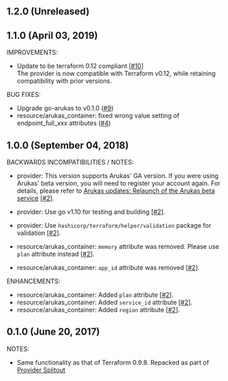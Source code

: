 ## 1.2.0 (Unreleased)
## 1.1.0 (April 03, 2019)

IMPROVEMENTS:

* Update to be terraform 0.12 compliant [[#10](https://github.com/terraform-providers/terraform-provider-arukas/issues/10)]  
The provider is now compatible with Terraform v0.12, while retaining compatibility with prior versions.

BUG FIXES:

* Upgrade go-arukas to v0.1.0 ([#9](https://github.com/terraform-providers/terraform-provider-arukas/issues/9))
* resource/arukas_container: fixed wrong value setting of endpoint_full_xxx attributes ([#4](https://github.com/terraform-providers/terraform-provider-arukas/issues/4))

## 1.0.0 (September 04, 2018)

BACKWARDS INCOMPATIBILITIES / NOTES:

* provider: This version supports Arukas' GA version. If you were using Arukas' beta version, you will need to register your account again. For details, please refer to [Arukas updates: Relaunch of the Arukas beta service](https://arukas.io/en/updates-en/201802_arukas_beta_relaunch-en/) [[#2](https://github.com/terraform-providers/terraform-provider-arukas/issues/2)].
* provider: Use go v1.10 for testing and building [[#2](https://github.com/terraform-providers/terraform-provider-arukas/issues/2)].
* provider: Use `hashicorp/terraform/helper/validation` package for validation [[#2](https://github.com/terraform-providers/terraform-provider-arukas/issues/2)].

* resource/arukas_container: `memory` attribute was removed. Please use `plan` attribute instead [[#2](https://github.com/terraform-providers/terraform-provider-arukas/issues/2)].
* resource/arukas_container: `app_id` attribute was removed [[#2](https://github.com/terraform-providers/terraform-provider-arukas/issues/2)].

ENHANCEMENTS:

* resource/arukas_container: Added `plan` attribute [[#2](https://github.com/terraform-providers/terraform-provider-arukas/issues/2)].
* resource/arukas_container: Added `service_id` attribute [[#2](https://github.com/terraform-providers/terraform-provider-arukas/issues/2)].
* resource/arukas_container: Added `region` attribute [[#2](https://github.com/terraform-providers/terraform-provider-arukas/issues/2)].

## 0.1.0 (June 20, 2017)

NOTES:

* Same functionality as that of Terraform 0.9.8. Repacked as part of [Provider Splitout](https://www.hashicorp.com/blog/upcoming-provider-changes-in-terraform-0-10/)
